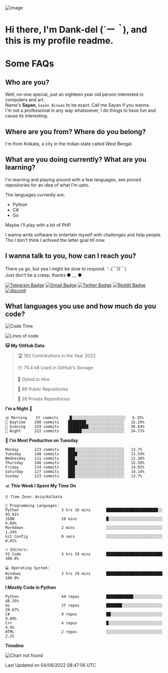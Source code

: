![image](https://user-images.githubusercontent.com/63096193/125182844-29f20800-e22f-11eb-8dc9-b0f2d29647bb.png)

# **Hi there, I'm Dank-del (*´ー｀*), and this is my profile readme.**
<!--  [![Profile views](https://gpvc.arturio.dev/dank-del)](https://github.com/dank-del) -->
# Some FAQs

## **Who are you?**

Well, no-one special, just an eighteen year old person interested in computers and art. \
Name's **Sayan**, `Sayan Biswas` to be exact. Call me Sayan if you wanna. \
I'm not a professional in any way whatsoever, I do things to have fun and cause its interesting.

## **Where are you from? Where do you belong?**

I'm from Kolkata, a city in the Indian state called West Bengal.

## **What are you doing currently? What are you learning?**

I'm learning and playing around with a few languages, see pinned repositories for an idea of what I'm upto.

The languages currently are:

- Python
- C#
- Go

Maybe I'll play with a bit of PHP

I wanna write software to entertain myself with challenges and help people. \
Tho I don't think I achived the latter goal till now.

<!--## **Eww, I see a weeb profile.**

Can't help it, it's the best way to hide my face on this account
> Why do people hate weebs .-.

## **Cool, what more interests you?**

My interests are quite, weird. They're scattered all over the place. \
I've been fascinated by music and have studied it since the age of 6, I've performed on stage and on air but yeah now I've been away from that. I specialize in key instruments. \
Another thing that interests me is Media Production, aka, working with audio, video and broadcasting media.

> I just like art in general. also feeds the reason of me being obsessed with Japanese drawings (⋟ ﹏ ⋞)-->

## **I wanna talk to you, how can I reach you?**

There ya go, but yea I might be slow to respond. ＼(￣O￣) \
Just don't be a creep, thanks ● ﹏ ●

[![Telegram Badge](https://img.shields.io/badge/-dank_as_fuck-1ca0f1?style=flat-square&logo=telegram&logoColor=white&link=https://t.me/dank_as_fuck)](https://t.me/dank_as_fuck)
[![Gmail Badge](https://img.shields.io/badge/-chizuru@kanojo.tk-c14438?style=flat-square&logo=Gmail&logoColor=white&link=mailto:chizuru@kanojo.tk)](mailto:chizuru@kanojo.tk)
[![Twitter Badge](https://img.shields.io/twitter/follow/TheDankDel?style=social)](https://twitter.com/TheDankDel)
[![Reddit Badge](https://img.shields.io/reddit/user-karma/combined/dank_as_fuck_?style=social)](https://www.reddit.com/user/dank_as_fuck_/)
[![discord](https://discord-md-badge.vercel.app/api/shield/506536929152466945?style=social)](https://discordapp.com/users/506536929152466945)

## **What languages you use and how much do you code?**

<!--START_SECTION:waka-->
![Code Time](http://img.shields.io/badge/Code%20Time-604%20hrs%2048%20mins-blue)

![Lines of code](https://img.shields.io/badge/From%20Hello%20World%20I%27ve%20Written-749%20Thousand%20lines%20of%20code-blue)

**🐱 My GitHub Data** 

> 🏆 192 Contributions in the Year 2022
 > 
> 📦 79.4 kB Used in GitHub's Storage 
 > 
> 💼 Opted to Hire
 > 
> 📜 69 Public Repositories 
 > 
> 🔑 26 Private Repositories  
 > 
**I'm a Night 🦉** 

```text
🌞 Morning    57 commits     █░░░░░░░░░░░░░░░░░░░░░░░░   6.35% 
🌆 Daytime    290 commits    ████████░░░░░░░░░░░░░░░░░   32.29% 
🌃 Evening    329 commits    █████████░░░░░░░░░░░░░░░░   36.64% 
🌙 Night      222 commits    ██████░░░░░░░░░░░░░░░░░░░   24.72%

```
📅 **I'm Most Productive on Tuesday** 

```text
Monday       123 commits    ███░░░░░░░░░░░░░░░░░░░░░░   13.7% 
Tuesday      140 commits    ████░░░░░░░░░░░░░░░░░░░░░   15.59% 
Wednesday    111 commits    ███░░░░░░░░░░░░░░░░░░░░░░   12.36% 
Thursday     140 commits    ████░░░░░░░░░░░░░░░░░░░░░   15.59% 
Friday       134 commits    ███░░░░░░░░░░░░░░░░░░░░░░   14.92% 
Saturday     127 commits    ███░░░░░░░░░░░░░░░░░░░░░░   14.14% 
Sunday       123 commits    ███░░░░░░░░░░░░░░░░░░░░░░   13.7%

```


📊 **This Week I Spent My Time On** 

```text
⌚︎ Time Zone: Asia/Kolkata

💬 Programming Languages: 
Python                   3 hrs 16 mins       ███████████████████████░░   93.91% 
JSON                     10 mins             █░░░░░░░░░░░░░░░░░░░░░░░░   4.84% 
Markdown                 2 mins              ░░░░░░░░░░░░░░░░░░░░░░░░░   1.24% 
Git Config               0 secs              ░░░░░░░░░░░░░░░░░░░░░░░░░   0.01%

🔥 Editors: 
VS Code                  3 hrs 29 mins       █████████████████████████   100.0%

💻 Operating System: 
Windows                  3 hrs 29 mins       █████████████████████████   100.0%

```

**I Mostly Code in Python** 

```text
Python                   44 repos            ████████████░░░░░░░░░░░░░   48.35% 
Go                       27 repos            ███████░░░░░░░░░░░░░░░░░░   29.67% 
C#                       9 repos             ██░░░░░░░░░░░░░░░░░░░░░░░   9.89% 
C++                      4 repos             █░░░░░░░░░░░░░░░░░░░░░░░░   4.4% 
HTML                     2 repos             ░░░░░░░░░░░░░░░░░░░░░░░░░   2.2%

```


**Timeline**

![Chart not found](https://raw.githubusercontent.com/Dank-del/Dank-del/main/charts/bar_graph.png) 


 Last Updated on 04/06/2022 08:47:56 UTC
<!--END_SECTION:waka-->

<!--## **Can I stalk your spotify?**

Um sure.

![OwO Spotify](https://spotify-recently-played-readme.vercel.app/api?user=31fdrsslnr7nvq4ytqwtw7c4rxfm&count=5)-->
